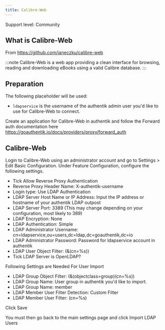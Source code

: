 ```yaml
---
title: Calibre-Web
---
```


<span class="badge badge--secondary">Support level: Community</span>

## What is Calibre-Web

From https://github.com/janeczku/calibre-web

:::note
Calibre-Web is a web app providing a clean interface for browsing, reading and downloading eBooks using a valid Calibre database.
:::

## Preparation

The following placeholder will be used:

-   `ldapservice` is the username of the authentik admin user you'd like to use for Calibre-Web to connect.

Create an application for Calibre-Web in authentik and follow the Forward auth documentation here https://goauthentik.io/docs/providers/proxy/forward_auth

## Calibre-Web

Login to Calibre-Web using an administrator account and go to Settings > Edit Basic Configuration. Under Feature Configuration, configure the following settings.

-   Tick Allow Reverse Proxy Authentication
-   Reverse Proxy Header Name: X-authentik-username
-   Login type: Use LDAP Authentication
-   LDAP Server Host Name or IP Address: Input the IP address or hostname of your authentik LDAP outpost
-   LDAP Server Port: 3389 (This may change depending on your configuration, most likely to 389)
-   LDAP Encryption: None
-   LDAP Authentication: Simple
-   LDAP Administrator Username: cn=ldapservice,ou=users,dc=ldap,dc=goauthentik,dc=io
-   LDAP Administrator Password: Password for ldapservice account in authentik
-   LDAP User Object Filter: (&(cn=%s))
-   Tick LDAP Server is OpenLDAP?

Following Settings are Needed For User Import

-   LDAP Group Object Filter: (&(objectclass=group)(cn=%s))
-   LDAP Group Name: User group in authentik you'd like to import.
-   LDAP Group Name: member
-   LDAP Member User Filter Detection: Custom Filter
-   LDAP Member User Filter: (cn=%s)

Click Save

You must then go back to the main settings page and click Import LDAP Users 
